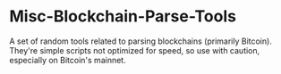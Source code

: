 # Misc-Blockchain-Parse-Tools
A set of random tools related to parsing blockchains (primarily Bitcoin). They're simple scripts not optimized for speed, so use with caution, especially on Bitcoin's mainnet.
